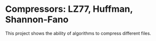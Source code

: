 # Compressors: LZ77, Huffman, Shannon-Fano
This project shows the ability of algorithms to compress different files.
